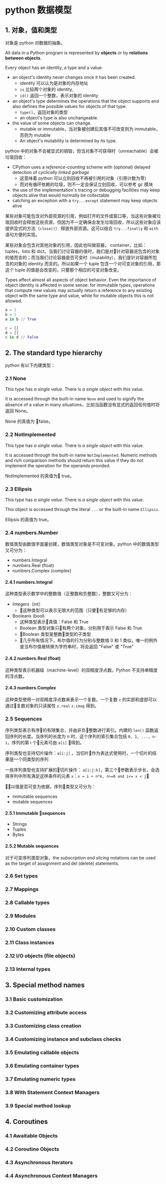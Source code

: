# python 数据模型


## 1. 对象，值和类型

对象是 python 对数据的抽象。

All data in a Python program is represented by __objects__ or by __relations between objects__.

Every object has an identity, a type and a value:
- an object's identity never changes once it has been created. 
  - identity 可以认为是对象的内存地址
  - `is` 比较两个对象的 identity, 
  - `id()` 返回一个整数，表示对象的 identity
- an object's type determines the operations that the object supports and also defines the possible values for objects of that type. 
  - `type()`，返回对象的类型
  - an object's type is also unchangeable. 
- the value of some objects can change. 
  - mutable or immutable，当对象被创建后其值不可改变则为 immutable，否则为 mutable
  - An object's mutability is determined by its type. 

python 中的对象不会被显式的销毁，但当对象不可获得时（unreachable）会被垃圾回收：

- CPython uses a _reference-counting_ scheme with (optional) delayed detection of _cyclically linked garbage_
  - 这意味着 python 可以立刻回收不再被引用的对象（引用计数为零）
  - 而对有循环依赖的垃圾，则不一定会保证立刻回收，可以参考 gc 模块
- the use of the implementation's tracing or debugging facilities may keep objects alive that would normally be collectable
- catching an exception with a `try...except` statement may keep objects alive

某些对象可能包含对外部资源的引用，例如打开的文件或窗口等，当这些对象被垃圾回收时会释放这些资源，但因为不一定确保会发生垃圾回收，所以这些对象应该提供显式的方法（`close()`） 释放外部资源。这可以结合 `try...finally` 和 `with` 语句方便的实现。

某些对象会包含对其他对象的引用，因此也叫做容器， container，比如： tuples，lists 和 dict。当我们讨论容器的值时，我们是对针对容器说包含的对象的值而言的；而当我们讨论容器是否可变时（mutability），我们是针对容器所包含的对象的 identity 而言的。所以如果一个 tuple 包含一个对可变对象的引用，那这个 tuple 的值是会改变的，只要那个相应的可变对象改变。

Types affect almost all aspects of object behavior. Even the importance of object identity is affected in some sense: for immutable types, operations that compute new values may actually return a reference to any existing object with the same type and value, while for mutable objects this is not allowed.

```python
a = 1
b = 1
a is b // True

c = []
d = []
c is d // False
```

## 2. The standard type hierarchy

python 有以下内建类型：

### 2.1 None
This type has _a single value_. There is _a single object_ with this value.

It is accessed through the built-in name `None` and used to signify the absence of a value in many situations，比如当函数没有显式的返回任何值时将返回 None。

None 的真值为 false。

### 2.2 NotImplemented

This type has _a single value_. There is _a single object_ with this value.

It is accessed through the built-in name `NotImplemented`. Numeric methods and rich comparison methods should return this value if they do not implement the operation for the operands provided.

NotImplemented 的真值为 true。

### 2.3 Ellipsis

This type has _a single value_. There is _a single object_ with this value. 

This object is accessed through the literal `...` or the built-in name `Ellipsis`.

Ellipsis 的真值为 true。

### 2.4 numbers.Number

数值类型由数值字面量创建，数值类型对象是不可变对象。python 中的数值类型又可分为：

- numbers.Integral
- numbers.Real (float)
- numbers.Complex (complex)

#### 2.4.1 numbers.Integral

这种类型表示数学中的整数值（正整数和负整数），整数又可分为：

- Integers（int）
  - 这种类型可以表示无限大的范围（只要有足够的内存）
- Booleans (bool)
  - 这种类型表示真值：False 和 True
  - Boolean 类型对象只有两个对象，分别用于表示 False 和 True
  - Boolean 类型是整数类型的子类型
  - 几乎所有情况下，布尔值的行为分别与整数值 0 和 1 类似，唯一的例外是当布尔值被转换为字符串时，将会返回 "False" 或 "True"

#### 2.4.2 numbers.Real (float)

这种类型表示机器级（machine-level）的双精度浮点数。Python 不支持单精度的浮点数。

#### 2.4.3 numbers.Complex

这种类型使用一对双精度浮点数来表示一个复数。一个复数 `z` 的实部和虚部可以通过复数对象的只读属性 `z.real` `z.imag` 得到。

### 2.5 Sequences

序列类型表示有序的有限集合，并由非负整数进行索引。内建的 `len()` 函数返回序列的长度。当序列的长度为 n 时，这个序列的索引集合包括 `0, 1, ..., n-1`，序列的第 i 个元素可由 `a[i]` 得到。

序列类型也支持切片操作：`a[i:j]` 。当切片作为表达式使用时，一个切片的结果是一个同类型的序列

一些序列类型也支持扩展的切片操作： `a[i:j:k]`，第三个参数表示步长，会选择序列中所有满足这样条件的元素 `x`：`x = i + n*k, n>=0 and i<= x < j`

以值是否可变为依据，序列类型又可分为：

- immutable sequences
- mutable sequences

#### 2.5.1 Immutable sequences

- Strings
- Tuples
- Bytes

#### 2.5.2 Mutable sequences

对于可变序列类型对象，the _subscription and slicing_ notations can be used as the target of assignment and del (delete) statements.



### 2.6 Set types

### 2.7 Mappings

### 2.8 Callable types

### 2.9 Modules

### 2.10 Custom classes

### 2.11 Class instances

### 2.12 I/O objects (file objects)

### 2.13 Internal types


## 3. Special method names

### 3.1 Basic customization

### 3.2 Customizing attribute access

### 3.3 Customizing class creation

### 3.4 Customizing instance and subclass checks

### 3.5 Emulating callable objects

### 3.6 Emulating container types

### 3.7 Emulating numeric types

### 3.8 With Statement Context Managers

### 3.9 Special method lookup


## 4. Coroutines

### 4.1 Awaitable Objects

### 4.2 Coroutine Objects

### 4.3 Asynchronous Iterators

### 4.4 Asynchronous Context Managers

